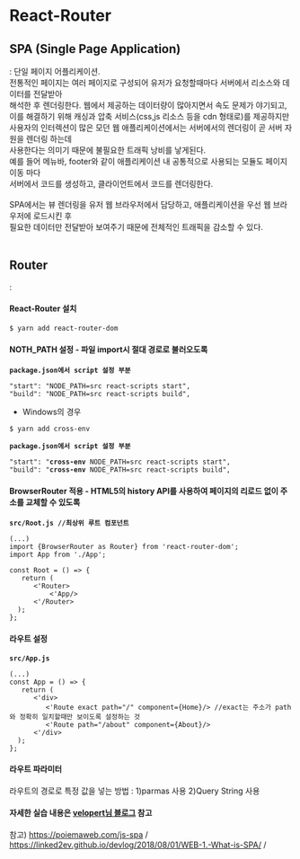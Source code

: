 # React-Router
## SPA (Single Page Application)
: 단일 페이지 어플리케이션. <br/>
  전통적인 페이지는 여러 페이지로 구성되어 유저가 요청할때마다 서버에서 리소스와 데이터를 전달받아 <br/>
  해석한 후 렌더링한다. 웹에서 제공하는 데이터량이 많아지면서 속도 문제가 야기되고, <br/>
  이를 해결하기 위해 캐싱과 압축 서비스(css,js 리소스 등을 cdn 형태로)를 제공하지만 <br/>
  사용자의 인터렉션이 많은 모던 웹 애플리케이션에서는 서버에서의 렌더링이 곧 서버 자원을 렌더링 하는데 <br/>
  사용한다는 의미기 때문에 불필요한 트래픽 낭비를 낳게된다. <br/>
  예를 들어 메뉴바, footer와 같이 애플리케이션 내 공통적으로 사용되는 모듈도 페이지 이동 마다 <br/>
  서버에서 코드를 생성하고, 클라이언트에서 코드를 렌더링한다. <br/><br/>
  SPA에서는 뷰 렌더링을 유저 웹 브라우저에서 담당하고, 애플리케이션을 우선 웹 브라우저에 로드시킨 후 <br/>
  필요한 데이터만 전달받아 보여주기 때문에 전체적인 트래픽을 감소할 수 있다. <br/><br/>
  
## Router
: 

#### React-Router 설치
<pre><code>$ yarn add react-router-dom</code></pre>

#### NOTH_PATH 설정 - 파일 import시 절대 경로로 불러오도록
<pre><code><b>package.json에서 script 설정 부분</b>

"start": "NODE_PATH=src react-scripts start",
"build": "NODE_PATH=src react-scripts build",</code></pre>

- Windows의 경우
<pre><code>$ yarn add cross-env</code></pre>
<pre><code><b>package.json에서 script 설정 부분</b>

"start": "<b>cross-env</b> NODE_PATH=src react-scripts start",
"build": "<b>cross-env</b> NODE_PATH=src react-scripts build",</code></pre>

#### BrowserRouter 적용 - HTML5의 history API를 사용하여 페이지의 리로드 없이 주소를 교체할 수 있도록
<pre><code><b>src/Root.js //최상위 루트 컴포넌트</b>

(...)
import {BrowserRouter as Router} from 'react-router-dom';
import App from './App';

const Root = () => {
   return (
      <'Router>
          <'App/>
      <'/Router>
  );
};
</code></pre>

#### 라우트 설정
<pre><code><b>src/App.js</b>

(...)
const App = () => {
   return (
      <'div>
         <'Route exact path="/" component={Home}/> //exact는 주소가 path와 정확히 일치할때만 보이도록 설정하는 것
         <'Route path="/about" component={About}/>
      <'/div>
  );
};
</code></pre>

#### 라우트 파라미터
라우트의 경로로 특정 값을 넣는 방법 : 1)parmas 사용 2)Query String 사용 


#### 자세한 실습 내용은 [velopert님 블로그](https://velopert.com/3417) 참고
참고) https://poiemaweb.com/js-spa / https://linked2ev.github.io/devlog/2018/08/01/WEB-1.-What-is-SPA/ /
